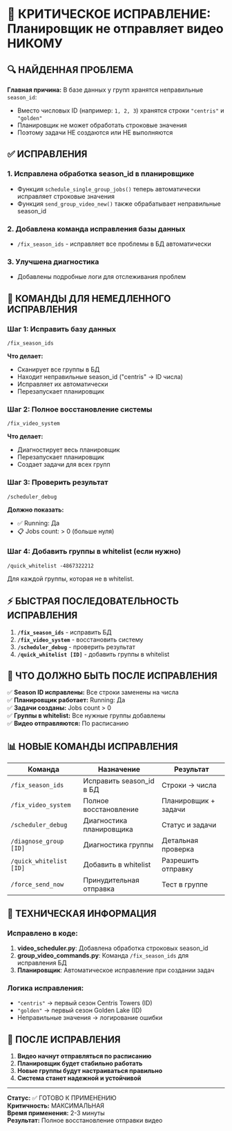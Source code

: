 # 🚨 КРИТИЧЕСКОЕ ИСПРАВЛЕНИЕ: Планировщик не отправляет видео НИКОМУ

## 🔍 НАЙДЕННАЯ ПРОБЛЕМА

**Главная причина:** В базе данных у групп хранятся неправильные `season_id`:
- Вместо числовых ID (например: `1, 2, 3`) хранятся строки `"centris"` и `"golden"`
- Планировщик не может обработать строковые значения
- Поэтому задачи НЕ создаются или НЕ выполняются

## ✅ ИСПРАВЛЕНИЯ

### 1. **Исправлена обработка season_id в планировщике**
- Функция `schedule_single_group_jobs()` теперь автоматически исправляет строковые значения
- Функция `send_group_video_new()` также обрабатывает неправильные season_id

### 2. **Добавлена команда исправления базы данных**
- `/fix_season_ids` - исправляет все проблемы в БД автоматически

### 3. **Улучшена диагностика**
- Добавлены подробные логи для отслеживания проблем

## 🔧 КОМАНДЫ ДЛЯ НЕМЕДЛЕННОГО ИСПРАВЛЕНИЯ

### Шаг 1: Исправить базу данных
```
/fix_season_ids
```
**Что делает:**
- Сканирует все группы в БД
- Находит неправильные season_id ("centris" → ID числа)
- Исправляет их автоматически
- Перезапускает планировщик

### Шаг 2: Полное восстановление системы  
```
/fix_video_system
```
**Что делает:**
- Диагностирует весь планировщик
- Перезапускает планировщик
- Создает задачи для всех групп

### Шаг 3: Проверить результат
```
/scheduler_debug
```
**Должно показать:**
- ✅ Running: Да
- 📋 Jobs count: > 0 (больше нуля)

### Шаг 4: Добавить группы в whitelist (если нужно)
```
/quick_whitelist -4867322212
```
Для каждой группы, которая не в whitelist.

## ⚡ БЫСТРАЯ ПОСЛЕДОВАТЕЛЬНОСТЬ ИСПРАВЛЕНИЯ

1. **`/fix_season_ids`** - исправить БД
2. **`/fix_video_system`** - восстановить систему  
3. **`/scheduler_debug`** - проверить результат
4. **`/quick_whitelist [ID]`** - добавить группы в whitelist

## 🎯 ЧТО ДОЛЖНО БЫТЬ ПОСЛЕ ИСПРАВЛЕНИЯ

✅ **Season ID исправлены:** Все строки заменены на числа  
✅ **Планировщик работает:** Running: Да  
✅ **Задачи созданы:** Jobs count > 0  
✅ **Группы в whitelist:** Все нужные группы добавлены  
✅ **Видео отправляются:** По расписанию  

## 📊 НОВЫЕ КОМАНДЫ ИСПРАВЛЕНИЯ

| Команда | Назначение | Результат |
|---------|------------|-----------|
| `/fix_season_ids` | Исправить season_id в БД | Строки → числа |
| `/fix_video_system` | Полное восстановление | Планировщик + задачи |
| `/scheduler_debug` | Диагностика планировщика | Статус и задачи |
| `/diagnose_group [ID]` | Диагностика группы | Детальная проверка |
| `/quick_whitelist [ID]` | Добавить в whitelist | Разрешить отправку |
| `/force_send_now` | Принудительная отправка | Тест в группе |

## 🔬 ТЕХНИЧЕСКАЯ ИНФОРМАЦИЯ

### Исправлено в коде:
1. **video_scheduler.py**: Добавлена обработка строковых season_id
2. **group_video_commands.py**: Команда `/fix_season_ids` для исправления БД
3. **Планировщик**: Автоматическое исправление при создании задач

### Логика исправления:
- `"centris"` → первый сезон Centris Towers (ID)
- `"golden"` → первый сезон Golden Lake (ID)
- Неправильные значения → логирование ошибки

## 🚀 ПОСЛЕ ИСПРАВЛЕНИЯ

1. **Видео начнут отправляться по расписанию**
2. **Планировщик будет стабильно работать**
3. **Новые группы будут настраиваться правильно**
4. **Система станет надежной и устойчивой**

---

**Статус:** ✅ ГОТОВО К ПРИМЕНЕНИЮ  
**Критичность:** МАКСИМАЛЬНАЯ  
**Время применения:** 2-3 минуты  
**Результат:** Полное восстановление отправки видео
